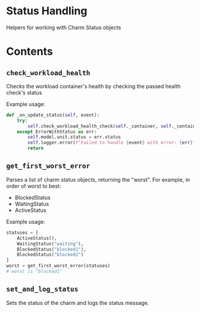 # Status Handling

Helpers for working with Charm Status objects

# Contents

## `check_workload_health`

Checks the workload container's health by checking the passed health check's status

Example usage:
```python
def _on_update_status(self, event):
    try:
        self.check_workload_health_check(self._container, self._container_name, self._health_check_name, self.logger)
    except ErrorWithStatus as err:
        self.model.unit.status = err.status
        self.logger.error(f"Failed to handle {event} with error: {err}")
        return
```

## `get_first_worst_error`

Parses a list of charm status objects, returning the "worst".  For example, in order of worst to best:
* BlockedStatus
* WaitingStatus
* ActiveStatus

Example usage:
```python
statuses = [
    ActiveStatus(),
    WaitingStatus("waiting"),
    BlockedStatus("blocked1"),
    BlockedStatus("blocked2")
]
worst = get_first_worst_error(statuses)
# worst is "blocked1"
```

## `set_and_log_status`

Sets the status of the charm and logs the status message.
